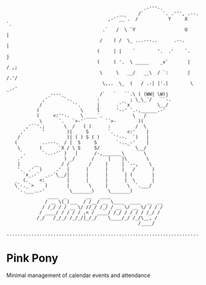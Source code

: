

                                                      .-'''-.
                                             __     /`       `. .''', .--.
                                         ,-'`__`.  /           Y     X    `.
                                       .`   /  \ `Y                  U      |
                                      /    ( /  \_ ...---..      .--.       |
                                     (     | |    `        '.  .'    `.     j
                                     (     ( '.  \ _____    _v`       |    / ,;
                                      \     \   __/   __\  / `:       |   /.'/
                                       \,..  \_  (   / .-| |'.|        \ _.-'
                   _----_             /`   `   ``.\ ( (WW| \W)j
                 ,'      `-.         :        _  ; \_\_`/   ``-.
                /           `'.      |      .' `x          \__/
               (               \     l      '--' `.-,______.-'
               (     <:''-.    \ ____`.           \   /
                \      `.   `>-'`       ``>-        )(
           ,'``'.;       \  /   ( )      :         /  \
         ,'      '        )|     S       `.     <:'    |
        /                 )| ( ) S ( )     `'--.  `)   |
       (         ..---.  / |  S     S       `-.._-'    |
        \       (      `X / \ S     S/             \__/
         `.      `-..-'` )   |      /-,_______\       \
        .'               ) _/      /     |    |\       \
        |     __        / /       /     |     | `--,    \
        '.  .'  )     .'  |      |      |     |   /      )
          `x_.-`  _.-`\__/|      |      |      | (       |
       _  (.    <:        |      |      |      |  \      |
       \`-._`>    )       |       \     |       \  `.___/
        `-.___..-'         \_______)     \_______)
                   ____  _       __   ____
                  / __ \(_)___  / /__/ __ \____  ____  __  __
                 / /_/ / / __ \/ //_/ /_/ / __ \/ __ \/ / / /
                / ____/ / / / / ,< / ____/ /_/ / / / / /_/ /
               /_/   /_/_/ /_/_/|_/_/    \____/_/ /_/\__, /
                                                    /____/

    ................................................................................swish!

# Pink Pony

Minimal management of calendar events and attendance
